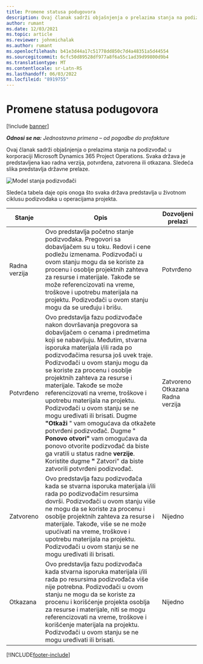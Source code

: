 ```yaml
---
title: Promene statusa podugovora
description: Ovaj članak sadrži objašnjenja o prelazima stanja na podizvođač u korporaciji Microsoft Dynamics 365 Project Operations dok se podizvođač kreira, izvršava i zatvara.
author: rumant
ms.date: 12/03/2021
ms.topic: article
ms.reviewer: johnmichalak
ms.author: rumant
ms.openlocfilehash: b41e3d44a17c51778dd850c7d4a48351a5d44554
ms.sourcegitcommit: 6cfc50d89528df977a8f6a55c1ad39d99800d9b4
ms.translationtype: MT
ms.contentlocale: sr-Latn-RS
ms.lasthandoff: 06/03/2022
ms.locfileid: "8919755"
---
```

# <a name="state-transitions-on-a-subcontract"></a>Promene statusa podugovora 

[!include [banner](../../includes/dataverse-preview.md)]

_**Odnosi se na:** Jednostavna primena – od pogodbe do profakture_

Ovaj članak sadrži objašnjenja o prelazima stanja na podizvođač u korporaciji Microsoft Dynamics 365 Project Operations. Svaka država je predstavljena kao radna verzija, potvrđena, zatvorena ili otkazana. Sledeća slika predstavlja državne prelaze.

![Model stanja podizvođači](../media/SubconStates.png)  

Sledeća tabela daje opis onoga što svaka država predstavlja u životnom ciklusu podizvođaka u operacijama projekta.

| Stanje | Opis | Dozvoljeni prelazi |
| --- | --- | --- |
| Radna verzija | Ovo predstavlja početno stanje podizvođaka. Pregovori sa dobavljačem su u toku. Redovi i cene podležu izmenama. Podizvođači u ovom stanju mogu da se koriste za procenu i osoblje projektnih zahteva za resurse i materijale. Takođe se može referencizovati na vreme, troškove i upotrebu materijala na projektu. Podizvođači u ovom stanju mogu da se uređuju i brišu. | Potvrđeno |
| Potvrđeno | Ovo predstavlja fazu podizvođače nakon dovršavanja pregovora sa dobavljačem o cenama i predmetima koji se nabavljuju. Međutim, stvarna isporuka materijala i/ili rada po podizvođačima resursa još uvek traje. Podizvođači u ovom stanju mogu da se koriste za procenu i osoblje projektnih zahteva za resurse i materijale. Takođe se može referencizovati na vreme, troškove i upotrebu materijala na projektu. Podizvođači u ovom stanju se ne mogu uređivati ili brisati. Dugme **"Otkaži** " vam omogućava da otkažete potvrđeni podizvođač. Dugme " **Ponovo otvori"** vam omogućava da ponovo otvorite podizvođač da biste ga vratili u status radne **verzije**. Koristite dugme **"** Zatvori" da biste zatvorili potvrđeni podizvođač. | Zatvoreno <br> Otkazana <br> Radna verzija |
| Zatvoreno | Ovo predstavlja fazu podizvođača kada se stvarna isporuka materijala i/ili rada po podizvođačim resursima dovrši. Podizvođači u ovom stanju više ne mogu da se koriste za procenu i osoblje projektnih zahteva za resurse i materijale. Takođe, više se ne može upućivati na vreme, troškove i upotrebu materijala na projektu. Podizvođači u ovom stanju se ne mogu uređivati ili brisati. | Nijedno |
| Otkazana | Ovo predstavlja fazu podizvođača kada stvarna isporuka materijala i/ili rada po resursima podizvođača više nije potrebna. Podizvođači u ovom stanju ne mogu da se koriste za procenu i korišćenje projekta osoblja za resurse i materijale, niti se mogu referencizovati na vreme, troškove i korišćenje materijala na projektu. Podizvođači u ovom stanju se ne mogu uređivati ili brisati. | Nijedno |


[!INCLUDE[footer-include](../../includes/footer-banner.md)]
